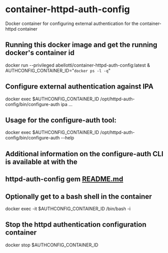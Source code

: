 # container-httpd-auth-config
Docker container for configuring external authentication for the container-httpd container

## Running this docker image and get the running docker's container id
docker run --privileged abellotti/container-httpd-auth-config:latest &
AUTHCONFIG_CONTAINER_ID="`docker ps -l -q`"

## Configure external authentication against IPA
docker exec $AUTHCONFIG_CONTAINER_ID /opt/httpd-auth-config/bin/configure-auth ipa ...

## Usage for the configure-auth tool:
docker exec $AUTHCONFIG_CONTAINER_ID /opt/httpd-auth-config/bin/configure-auth --help

## Additional information on the configure-auth CLI is available at with the
## httpd-auth-config gem [README.md](https://github.com/abellotti/httpd-auth-config/README.md)

## Optionally get to a bash shell in the container
docker exec -it $AUTHCONFIG_CONTAINER_ID /bin/bash -i

## Stop the httpd authentication configuration container
docker stop $AUTHCONFIG_CONTAINER_ID
